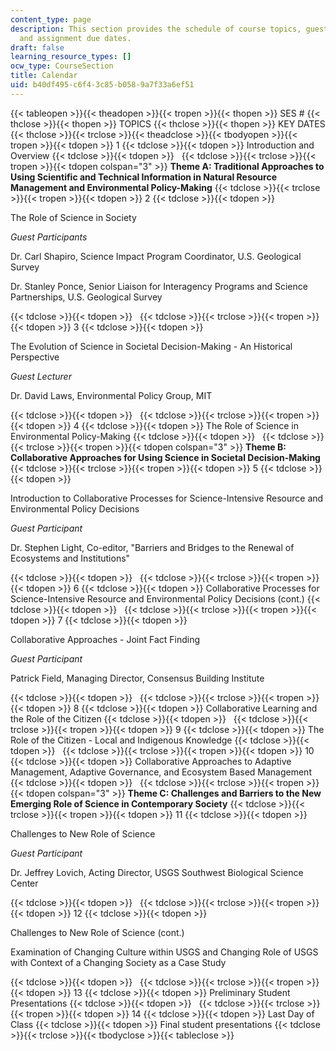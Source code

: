```yaml
---
content_type: page
description: This section provides the schedule of course topics, guest participants,
  and assignment due dates.
draft: false
learning_resource_types: []
ocw_type: CourseSection
title: Calendar
uid: b40df495-c6f4-3c85-b058-9a7f33a6ef51
---
```

{{< tableopen >}}{{< theadopen >}}{{< tropen >}}{{< thopen >}}
SES #
{{< thclose >}}{{< thopen >}}
TOPICS
{{< thclose >}}{{< thopen >}}
KEY DATES
{{< thclose >}}{{< trclose >}}{{< theadclose >}}{{< tbodyopen >}}{{< tropen >}}{{< tdopen >}}
1
{{< tdclose >}}{{< tdopen >}}
Introduction and Overview
{{< tdclose >}}{{< tdopen >}}
 
{{< tdclose >}}{{< trclose >}}{{< tropen >}}{{< tdopen colspan="3" >}}
**Theme A: Traditional Approaches to Using Scientific and Technical Information in Natural Resource Management and Environmental Policy-Making**
{{< tdclose >}}{{< trclose >}}{{< tropen >}}{{< tdopen >}}
2
{{< tdclose >}}{{< tdopen >}}

The Role of Science in Society

*Guest Participants*

Dr. Carl Shapiro, Science Impact Program Coordinator, U.S. Geological Survey 

Dr. Stanley Ponce, Senior Liaison for Interagency Programs and Science Partnerships, U.S. Geological Survey

{{< tdclose >}}{{< tdopen >}}
 
{{< tdclose >}}{{< trclose >}}{{< tropen >}}{{< tdopen >}}
3
{{< tdclose >}}{{< tdopen >}}

The Evolution of Science in Societal Decision-Making - An Historical Perspective

*Guest Lecturer*

Dr. David Laws, Environmental Policy Group, MIT

{{< tdclose >}}{{< tdopen >}}
 
{{< tdclose >}}{{< trclose >}}{{< tropen >}}{{< tdopen >}}
4
{{< tdclose >}}{{< tdopen >}}
The Role of Science in Environmental Policy-Making
{{< tdclose >}}{{< tdopen >}}
 
{{< tdclose >}}{{< trclose >}}{{< tropen >}}{{< tdopen colspan="3" >}}
**Theme B: Collaborative Approaches for Using Science in Societal Decision-Making**
{{< tdclose >}}{{< trclose >}}{{< tropen >}}{{< tdopen >}}
5
{{< tdclose >}}{{< tdopen >}}

Introduction to Collaborative Processes for Science-Intensive Resource and Environmental Policy Decisions

*Guest Participant* 

Dr. Stephen Light, Co-editor, "Barriers and Bridges to the Renewal of Ecosystems and Institutions"

{{< tdclose >}}{{< tdopen >}}
 
{{< tdclose >}}{{< trclose >}}{{< tropen >}}{{< tdopen >}}
6
{{< tdclose >}}{{< tdopen >}}
Collaborative Processes for Science-Intensive Resource and Environmental Policy Decisions (cont.)
{{< tdclose >}}{{< tdopen >}}
 
{{< tdclose >}}{{< trclose >}}{{< tropen >}}{{< tdopen >}}
7
{{< tdclose >}}{{< tdopen >}}

Collaborative Approaches - Joint Fact Finding

*Guest Participant*

Patrick Field, Managing Director, Consensus Building Institute

{{< tdclose >}}{{< tdopen >}}
 
{{< tdclose >}}{{< trclose >}}{{< tropen >}}{{< tdopen >}}
8
{{< tdclose >}}{{< tdopen >}}
Collaborative Learning and the Role of the Citizen
{{< tdclose >}}{{< tdopen >}}
 
{{< tdclose >}}{{< trclose >}}{{< tropen >}}{{< tdopen >}}
9
{{< tdclose >}}{{< tdopen >}}
The Role of the Citizen - Local and Indigenous Knowledge
{{< tdclose >}}{{< tdopen >}}
 
{{< tdclose >}}{{< trclose >}}{{< tropen >}}{{< tdopen >}}
10
{{< tdclose >}}{{< tdopen >}}
Collaborative Approaches to Adaptive Management, Adaptive Governance, and Ecosystem Based Management
{{< tdclose >}}{{< tdopen >}}
 
{{< tdclose >}}{{< trclose >}}{{< tropen >}}{{< tdopen colspan="3" >}}
**Theme C: Challenges and Barriers to the New Emerging Role of Science in Contemporary Society**
{{< tdclose >}}{{< trclose >}}{{< tropen >}}{{< tdopen >}}
11
{{< tdclose >}}{{< tdopen >}}

Challenges to New Role of Science

*Guest Participant*

Dr. Jeffrey Lovich, Acting Director, USGS Southwest Biological Science Center

{{< tdclose >}}{{< tdopen >}}
 
{{< tdclose >}}{{< trclose >}}{{< tropen >}}{{< tdopen >}}
12
{{< tdclose >}}{{< tdopen >}}

Challenges to New Role of Science (cont.)

Examination of Changing Culture within USGS and Changing Role of USGS with Context of a Changing Society as a Case Study

{{< tdclose >}}{{< tdopen >}}
 
{{< tdclose >}}{{< trclose >}}{{< tropen >}}{{< tdopen >}}
13
{{< tdclose >}}{{< tdopen >}}
Preliminary Student Presentations
{{< tdclose >}}{{< tdopen >}}
 
{{< tdclose >}}{{< trclose >}}{{< tropen >}}{{< tdopen >}}
14
{{< tdclose >}}{{< tdopen >}}
Last Day of Class
{{< tdclose >}}{{< tdopen >}}
Final student presentations
{{< tdclose >}}{{< trclose >}}{{< tbodyclose >}}{{< tableclose >}}